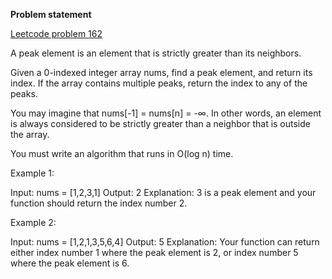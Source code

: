 **Problem statement** 

[Leetcode problem 162](https://leetcode.com/problems/find-peak-element/description/)

A peak element is an element that is strictly greater than its neighbors.

Given a 0-indexed integer array nums, find a peak element, and return its index. If the array contains multiple peaks, return the index to any of the peaks.

You may imagine that nums[-1] = nums[n] = -∞. In other words, an element is always considered to be strictly greater than a neighbor that is outside the array.

You must write an algorithm that runs in O(log n) time.

 

Example 1:

Input: nums = [1,2,3,1]
Output: 2
Explanation: 3 is a peak element and your function should return the index number 2.

Example 2:

Input: nums = [1,2,1,3,5,6,4]
Output: 5
Explanation: Your function can return either index number 1 where the peak element is 2, or index number 5 where the peak element is 6.